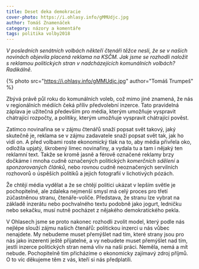 ```yaml
---
title: Deset deka demokracie
cover-photo: https://i.ohlasy.info/gMMUdjc.jpg
author: Tomáš Znamenáček
category: názory a komentáře
tags: politika volby2018
---
```


*V posledních senátních volbách někteří čtenáři těžce nesli, že se v našich novinách objevila placená reklama na KSČM. Jak jsme se rozhodli naložit s reklamou politických stran v nadcházejících komunálních volbách? Radikálně.*

{% photo src="https://i.ohlasy.info/gMMUdjc.jpg" author="Tomáš Trumpeš" %}

Zbývá právě půl roku do komunálních voleb, což mimo jiné znamená, že nás v regionálních médiích čeká příliv předvolební inzerce. Tato pravidelná záplava je užitečná především pro média, kterým umožňuje vyspravit chátrající rozpočty, a politiky, kterým umožňuje vyspravit chátrající pověst.

Zatímco novinařina se v zájmu čtenářů snaží popsat svět takový, jaký skutečně je, reklama se v zájmu zadavatele snaží popsat svět tak, jak ho vidí on. A před volbami roste ekonomický tlak na to, aby média přivřela oko, odložila upjatý, škrobený límec novinařiny, a vydala tu a tam i nějaký ten reklamní text. Takže se kromě jasně a férově označené reklamy brzy dočkáme i mnoha cudně označených politických *komerčních sdělení* a *sponzorovaných článků*, nebo rovnou cudně neoznačených servilních rozhovorů o úspěších politiků a jejich fotografií v lichotivých pózách.

Že chtějí média vydělat a že se chtějí politici ukázat v lepším světle je pochopitelné, ale zdaleka nejmenší smysl má celý proces pro třetí zúčastněnou stranu, čtenáře-voliče. Představa, že stranu lze vybrat na základě inzerátu nebo pochvalného textu podobně jako jogurt, ledničku nebo sekačku, musí nutně pocházet z nějakého demokratického pekla.

V Ohlasech jsme se proto nakonec rozhodli zvolit model, který podle nás nejlépe slouží zájmu našich čtenářů: politickou inzerci u nás vůbec nenajdete. My nebudeme muset přemýšlet nad tím, které strany jsou pro nás jako inzerenti ještě přijatelné, a vy nebudete muset přemýšlet nad tím, jestli inzerce politických stran nemá vliv na naši práci. Neměla, nemá a mít nebude. Pochopitelně tím přicházíme o ekonomicky zajímavý zdroj příjmů. O to víc děkujeme těm z vás, kteří si nás předplatili.
